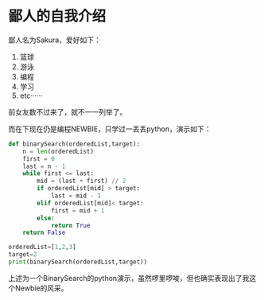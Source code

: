 # 鄙人的自我介绍

鄙人名为Sakura，爱好如下：
1. 篮球
2. 游泳
3. 编程
4. 学习
5. etc······

前女友数不过来了，就不一一列举了。

而在下现在仍是编程NEWBIE，只学过一丢丢python，演示如下：
~~~Python
def binarySearch(orderedList,target):
    n = len(orderedList)
    first = 0
    last = n - 1
    while first <= last:
        mid = (last + first) // 2
        if orderedList[mid] > target:
            last = mid - 1
        elif orderedList[mid]< target:
            first = mid + 1
        else:
            return True
    return False

orderedList=[1,2,3]
target=2
print(binarySearch(orderedList,target))
~~~
上述为一个BinarySearch的python演示，虽然啰里啰唆，但也确实表现出了我这个Newbie的风采。
